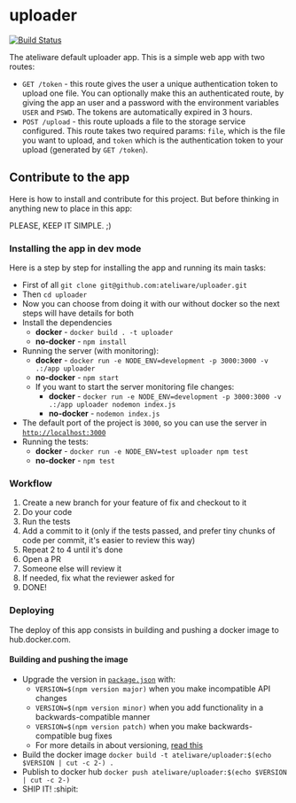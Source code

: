 # uploader

[![Build Status](https://travis-ci.org/ateliware/uploader.svg?branch=master)](https://travis-ci.org/ateliware/uploader)

The ateliware default uploader app. This is a simple web app with
two routes:

- `GET /token` - this route gives the user a unique authentication
token to upload one file. You can optionally make this an
authenticated route, by giving the app an user and a password with
the environment variables `USER` and `PSWD`. The tokens are
automatically expired in 3 hours.
- `POST /upload` - this route uploads a file to the storage service
configured.  This route takes two required params: `file`, which is
the file you want to upload, and `token` which is the authentication
token to your upload (generated by `GET /token`).

## Contribute to the app

Here is how to install and contribute for this project. But before
thinking in anything new to place in this app:

PLEASE, KEEP IT SIMPLE. ;)

### Installing the app in dev mode

Here is a step by step for installing the app and running its main
tasks:

- First of all `git clone git@github.com:ateliware/uploader.git`
- Then `cd uploader`
- Now you can choose from doing it with our without docker so the
next steps will have details for both
- Install the dependencies
  - **docker** - `docker build . -t uploader`
  - **no-docker** - `npm install`
- Running the server (with monitoring):
  - **docker** - `docker run -e NODE_ENV=development -p 3000:3000
  -v .:/app uploader`
  - **no-docker** - `npm start`
  - If you want to start the server monitoring file changes:
    - **docker** - `docker run -e NODE_ENV=development -p 3000:3000
    -v .:/app uploader nodemon index.js`
    - **no-docker** - `nodemon index.js`
- The default port of the project is `3000`, so you can use the
server in [`http://localhost:3000`](http://localhost:3000)
- Running the tests:
  - **docker** - `docker run -e NODE_ENV=test uploader npm test`
  - **no-docker** - `npm test`

### Workflow

1. Create a new branch for your feature of fix and checkout to it
2. Do your code
3. Run the tests
4. Add a commit to it (only if the tests passed, and prefer tiny
chunks of code per commit, it's easier to review this way)
5. Repeat 2 to 4 until it's done
6. Open a PR
7. Someone else will review it
  1. If needed, fix what the reviewer asked for
8. DONE!

### Deploying

The deploy of this app consists in building and pushing a docker
image to hub.docker.com.

#### Building and pushing the image

- Upgrade the version in [`package.json`](./package.json) with:
  - `VERSION=$(npm version major)` when you make incompatible API changes
  - `VERSION=$(npm version minor)` when you add functionality in a
  backwards-compatible manner
  - `VERSION=$(npm version patch)` when you make backwards-compatible
  bug fixes
  - For more details in about versioning, [read this](http://semver.org)
- Build the docker image `docker build -t
ateliware/uploader:$(echo $VERSION | cut -c 2-) .`
- Publish to docker hub `docker push
ateliware/uploader:$(echo $VERSION | cut -c 2-)`
- SHIP IT! :shipit:

